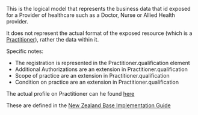 This is the logical model that represents the business data that id exposed for a
 Provider of healthcare such as a Doctor, Nurse or Allied Health provider.

 It does not represent the actual format of the exposed resource (which is a [Practitioner](http://hl7.org/fhir/practitioner.html)), rather the data within it.

Specific notes:

* The registration is represented in the Practitioner.qualification element
* Additional Authorizations are an extension in Practitioner.qualification
* Scope of practice are an extension in Practitioner.qualification
* Condition on practice are an extension in Practitioner.qualification

The actual profile on Practitioner can he found [here](StructureDefinition-HpiPractitioner.html)

These are defined in the [New Zealand Base Implementation Guide](http://build.fhir.org/ig/HL7NZ/nzbase/branches/master/extensions.html)
